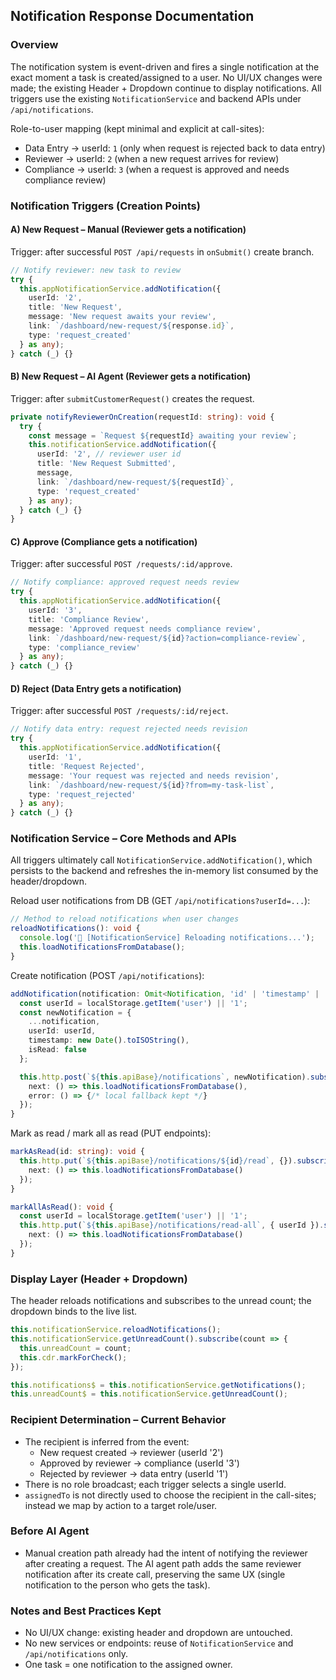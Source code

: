 ## Notification Response Documentation

### Overview
The notification system is event-driven and fires a single notification at the exact moment a task is created/assigned to a user. No UI/UX changes were made; the existing Header + Dropdown continue to display notifications. All triggers use the existing `NotificationService` and backend APIs under `/api/notifications`.

Role-to-user mapping (kept minimal and explicit at call-sites):
- Data Entry → userId: `1` (only when request is rejected back to data entry)
- Reviewer → userId: `2` (when a new request arrives for review)
- Compliance → userId: `3` (when a request is approved and needs compliance review)


### Notification Triggers (Creation Points)

#### A) New Request – Manual (Reviewer gets a notification)
Trigger: after successful `POST /api/requests` in `onSubmit()` create branch.

```1739:1746:src/app/new-request/new-request.component.ts
// Notify reviewer: new task to review
try {
  this.appNotificationService.addNotification({
    userId: '2',
    title: 'New Request',
    message: 'New request awaits your review',
    link: `/dashboard/new-request/${response.id}`,
    type: 'request_created'
  } as any);
} catch (_) {}
```

#### B) New Request – AI Agent (Reviewer gets a notification)
Trigger: after `submitCustomerRequest()` creates the request.

```785:793:src/app/services/data-entry-agent.service.ts
private notifyReviewerOnCreation(requestId: string): void {
  try {
    const message = `Request ${requestId} awaiting your review`;
    this.notificationService.addNotification({
      userId: '2', // reviewer user id
      title: 'New Request Submitted',
      message,
      link: `/dashboard/new-request/${requestId}`,
      type: 'request_created'
    } as any);
  } catch (_) {}
}
```

#### C) Approve (Compliance gets a notification)
Trigger: after successful `POST /requests/:id/approve`.

```2026:2035:src/app/new-request/new-request.component.ts
// Notify compliance: approved request needs review
try {
  this.appNotificationService.addNotification({
    userId: '3',
    title: 'Compliance Review',
    message: 'Approved request needs compliance review',
    link: `/dashboard/new-request/${id}?action=compliance-review`,
    type: 'compliance_review'
  } as any);
} catch (_) {}
```

#### D) Reject (Data Entry gets a notification)
Trigger: after successful `POST /requests/:id/reject`.

```2064:2073:src/app/new-request/new-request.component.ts
// Notify data entry: request rejected needs revision
try {
  this.appNotificationService.addNotification({
    userId: '1',
    title: 'Request Rejected',
    message: 'Your request was rejected and needs revision',
    link: `/dashboard/new-request/${id}?from=my-task-list`,
    type: 'request_rejected'
  } as any);
} catch (_) {}
```


### Notification Service – Core Methods and APIs
All triggers ultimately call `NotificationService.addNotification()`, which persists to the backend and refreshes the in-memory list consumed by the header/dropdown.

Reload user notifications from DB (GET `/api/notifications?userId=...`):
```38:75:src/app/services/notification.service.ts
// Method to reload notifications when user changes
reloadNotifications(): void {
  console.log('🔄 [NotificationService] Reloading notifications...');
  this.loadNotificationsFromDatabase();
}
```

Create notification (POST `/api/notifications`):
```86:118:src/app/services/notification.service.ts
addNotification(notification: Omit<Notification, 'id' | 'timestamp' | 'isRead'>): void {
  const userId = localStorage.getItem('user') || '1';
  const newNotification = {
    ...notification,
    userId: userId,
    timestamp: new Date().toISOString(),
    isRead: false
  };

  this.http.post(`${this.apiBase}/notifications`, newNotification).subscribe({
    next: () => this.loadNotificationsFromDatabase(),
    error: () => {/* local fallback kept */}
  });
}
```

Mark as read / mark all as read (PUT endpoints):
```329:357:src/app/services/notification.service.ts
markAsRead(id: string): void {
  this.http.put(`${this.apiBase}/notifications/${id}/read`, {}).subscribe({
    next: () => this.loadNotificationsFromDatabase()
  });
}

markAllAsRead(): void {
  const userId = localStorage.getItem('user') || '1';
  this.http.put(`${this.apiBase}/notifications/read-all`, { userId }).subscribe({
    next: () => this.loadNotificationsFromDatabase()
  });
}
```


### Display Layer (Header + Dropdown)
The header reloads notifications and subscribes to the unread count; the dropdown binds to the live list.

```94:118:src/app/header/header.component.ts
this.notificationService.reloadNotifications();
this.notificationService.getUnreadCount().subscribe(count => {
  this.unreadCount = count;
  this.cdr.markForCheck();
});
```

```16:17:src/app/shared/notification-dropdown/notification-dropdown.component.ts
this.notifications$ = this.notificationService.getNotifications();
this.unreadCount$ = this.notificationService.getUnreadCount();
```


### Recipient Determination – Current Behavior
- The recipient is inferred from the event:
  - New request created → reviewer (userId '2')
  - Approved by reviewer → compliance (userId '3')
  - Rejected by reviewer → data entry (userId '1')
- There is no role broadcast; each trigger selects a single userId.
- `assignedTo` is not directly used to choose the recipient in the call-sites; instead we map by action to a target role/user.


### Before AI Agent
- Manual creation path already had the intent of notifying the reviewer after creating a request. The AI agent path adds the same reviewer notification after its create call, preserving the same UX (single notification to the person who gets the task).


### Notes and Best Practices Kept
- No UI/UX change: existing header and dropdown are untouched.
- No new services or endpoints: reuse of `NotificationService` and `/api/notifications` only.
- One task = one notification to the assigned owner.



